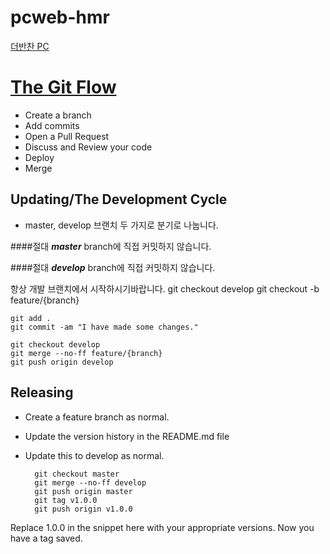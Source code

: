 pcweb-hmr
===================================
[더반찬 PC](www.thebanchan.co.kr)


[The Git Flow](http://cms.esolution.com/?p=1343)
==================

* Create a branch
* Add commits
* Open a Pull Request
* Discuss and Review your code
* Deploy
* Merge


Updating/The Development Cycle
------------

* master, develop 브랜치 두 가지로 분기로 나눕니다.

####절대 ***master*** branch에 직접 커밋하지 않습니다.

####절대 ***develop*** branch에 직접 커밋하지 않습니다.

항상 개발 브랜치에서 시작하시기바랍니다.
	git checkout develop
	git checkout -b feature/{branch}

	git add .
	git commit -am "I have made some changes."

	git checkout develop
	git merge --no-ff feature/{branch}
	git push origin develop


Releasing
------------

- Create a feature branch as normal.
- Update the version history in the README.md file
- Update this to develop as normal.

		git checkout master
		git merge --no-ff develop
		git push origin master
		git tag v1.0.0
		git push origin v1.0.0

Replace 1.0.0 in the snippet here with your appropriate versions. Now you have a tag saved.
